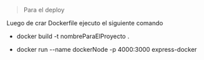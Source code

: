 > Para el deploy

Luego de crar Dockerfile ejecuto el siguiente comando

* docker build -t nombreParaElProyecto .

* docker run --name dockerNode -p 4000:3000 express-docker

